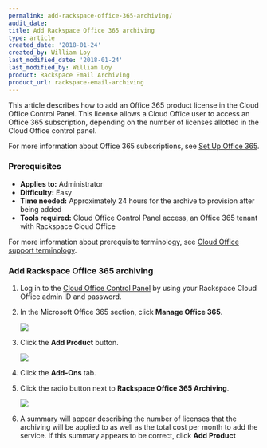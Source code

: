 ```yaml
---
permalink: add-rackspace-office-365-archiving/
audit_date:
title: Add Rackspace Office 365 archiving
type: article
created_date: '2018-01-24'
created_by: William Loy
last_modified_date: '2018-01-24'
last_modified_by: William Loy
product: Rackspace Email Archiving
product_url: rackspace-email-archiving
---
```


This article describes how to add an Office 365 product license in the Cloud Office Control Panel. This license allows a Cloud Office user to access an Office 365 subscription, depending on the number of licenses allotted in the Cloud Office control panel.

For more information about Office 365 subscriptions, see [Set Up Office 365](/how-to/set-up-office-365).

### Prerequisites

- **Applies to:** Administrator
- **Difficulty:** Easy
- **Time needed:** Approximately 24 hours for the archive to provision after being added
- **Tools required:** Cloud Office Control Panel access, an Office 365 tenant with Rackspace Cloud Office

For more information about prerequisite terminology, see [Cloud Office support terminology](/how-to/cloud-office-support-terminology).


### Add Rackspace Office 365 archiving

1. Log in to the [Cloud Office Control Panel](https://cp.rackspace.com/) by using your Rackspace Cloud Office admin ID and password.
2. In the Microsoft Office 365 section, click **Manage Office 365**.

   <img src="{% asset_path office-365/add-rackspace-office-365-archiving/manage-365.png %}" />

3. Click the **Add Product** button.

   <img src="{% asset_path office-365/add-rackspace-office-365-archiving/add-product.png %}" />

4. Click the **Add-Ons** tab.

5. Click the radio button next to **Rackspace Office 365 Archiving**.

   <img src="{% asset_path office-365/add-rackspace-office-365-archiving/add-ons.png %}" />

6. A summary will appear describing  the number of licenses that the archiving will be applied to as well as the total cost per month to add the service. If this summary appears to be correct, click **Add Product**
